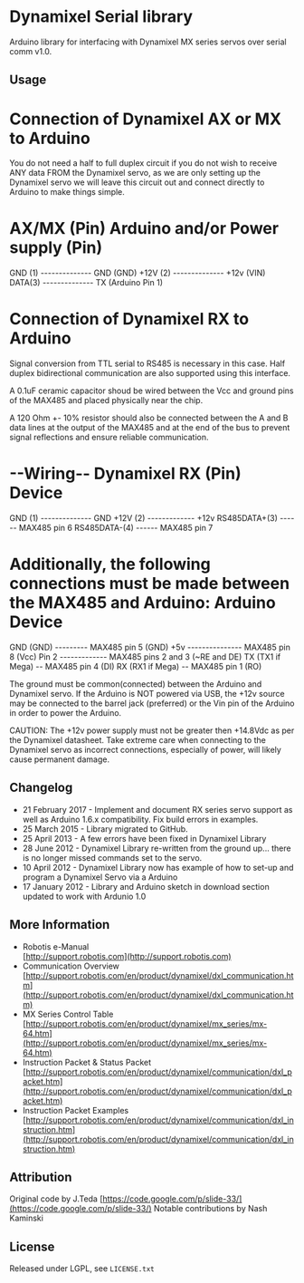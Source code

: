 Dynamixel Serial library
========================

Arduino library for interfacing with Dynamixel MX series servos over serial comm v1.0.

## Usage

Connection of Dynamixel AX or MX to Arduino 
==================================
You do not need a half to full duplex circuit if you do not wish to receive ANY data FROM the Dynamixel servo, as we are only setting up the Dynamixel servo we will leave this circuit out and connect directly to Arduino to make things simple.

AX/MX (Pin)            Arduino and/or Power supply (Pin)
====================================
GND (1) -------------- GND (GND)
+12V (2) -------------- +12v (VIN)
DATA(3) -------------- TX (Arduino Pin 1) 


Connection of Dynamixel RX to Arduino 
==================================
Signal conversion from TTL serial to RS485 is necessary in this case. Half duplex bidirectional communication are also supported using this interface.

A 0.1uF ceramic capacitor shoud be wired between the Vcc and ground pins of the MAX485 and placed
physically near the chip.

A 120 Ohm +- 10% resistor should also be connected between the A and B data lines at the output of
the MAX485 and at the end of the bus to prevent signal reflections and ensure reliable communication.

--Wiring--
Dynamixel RX (Pin)      Device
====================================
GND (1) -------------- GND
+12V (2) ------------- +12v
RS485DATA+(3) ------  MAX485 pin 6
RS485DATA-(4) ------  MAX485 pin 7

Additionally, the following connections must be made between the MAX485 and Arduino:
Arduino             Device
====================================
GND (GND) --------- MAX485 pin 5 (GND)
+5v --------------- MAX485 pin 8 (Vcc)
Pin 2 ------------- MAX485 pins 2 and 3 (~RE and DE)
TX (TX1 if Mega) -- MAX485 pin 4 (DI)
RX (RX1 if Mega) -- MAX485 pin 1 (RO)


The ground must be common(connected) between the Arduino and Dynamixel servo. If the Arduino is NOT powered via USB, the +12v source may be connected to the barrel jack (preferred) or the Vin pin of the Arduino in order to power the Arduino. 

CAUTION: 
    The +12v power supply must not be greater then +14.8Vdc as per the Dynamixel datasheet.
    Take extreme care when connecting to the Dynamixel servo as incorrect connections, especially of power, will likely cause permanent damage.

## Changelog
* 21 February 2017 - Implement and document RX series servo support as well as Arduino 1.6.x compatibility. Fix build errors in examples. 
* 25 March 2015 -  Library migrated to GitHub.
* 25 April 2013 - A few errors have been fixed in Dynamixel Library
* 28 June 2012 - Dynamixel Library re-written from the ground up... there is no longer missed commands set to the servo.
* 10 April 2012 - Dynamixel Library now has example of how to set-up and program a Dynamixel Servo via a Arduino
* 17 January 2012 - Library and Arduino sketch in download section updated to work with Ardunio 1.0

## More Information
* Robotis e-Manual<br/>
  [http://support.robotis.com](http://support.robotis.com)
* Communication Overview<br/>
  [http://support.robotis.com/en/product/dynamixel/dxl_communication.htm](http://support.robotis.com/en/product/dynamixel/dxl_communication.htm)
* MX Series Control Table<br/>
  [http://support.robotis.com/en/product/dynamixel/mx_series/mx-64.htm](http://support.robotis.com/en/product/dynamixel/mx_series/mx-64.htm)
* Instruction Packet & Status Packet<br/>
  [http://support.robotis.com/en/product/dynamixel/communication/dxl_packet.htm](http://support.robotis.com/en/product/dynamixel/communication/dxl_packet.htm)
* Instruction Packet Examples<br/>
  [http://support.robotis.com/en/product/dynamixel/communication/dxl_instruction.htm](http://support.robotis.com/en/product/dynamixel/communication/dxl_instruction.htm)

## Attribution
Original code by J.Teda [https://code.google.com/p/slide-33/](https://code.google.com/p/slide-33/)
Notable contributions by Nash Kaminski

## License
Released under LGPL, see `LICENSE.txt`
